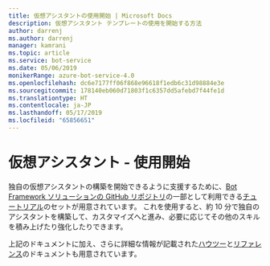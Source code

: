 ```yaml
---
title: 仮想アシスタントの使用開始 | Microsoft Docs
description: 仮想アシスタント テンプレートの使用を開始する方法
author: darrenj
ms.author: darrenj
manager: kamrani
ms.topic: article
ms.service: bot-service
ms.date: 05/06/2019
monikerRange: azure-bot-service-4.0
ms.openlocfilehash: dc6e7177ff06f868e96618f1edb6c31d98884e3e
ms.sourcegitcommit: 178140eb060d71803f1c6357dd5afebd7f44fe1d
ms.translationtype: HT
ms.contentlocale: ja-JP
ms.lasthandoff: 05/17/2019
ms.locfileid: "65856651"
---
```

# <a name="virtual-assistant---getting-started"></a>仮想アシスタント - 使用開始

独自の仮想アシスタントの構築を開始できるように支援するために、[Bot Framework ソリューションの GitHub リポジトリ](https://github.com/Microsoft/botframework-solutions)の一部として利用できる[チュートリアル](https://github.com/microsoft/AI/tree/master/docs#tutorials)のセットが用意されています。 これを使用すると、約 10 分で独自のアシスタントを構築して、カスタマイズへと進み、必要に応じてその他のスキルを積み上げたり強化したりできます。

上記のドキュメントに加え、さらに詳細な情報が記載された[ハウツー](https://github.com/microsoft/AI/tree/master/docs#how-to)と[リファレンス](https://github.com/microsoft/AI/tree/master/docs#reference)のドキュメントも用意されています。